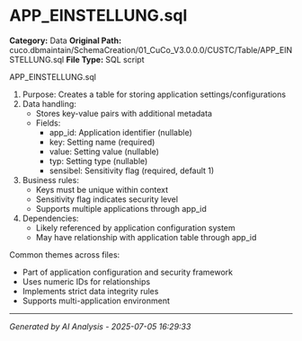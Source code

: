 # APP_EINSTELLUNG.sql

**Category:** Data
**Original Path:** cuco.dbmaintain/SchemaCreation/01_CuCo_V3.0.0.0/CUSTC/Table/APP_EINSTELLUNG.sql
**File Type:** SQL script

APP_EINSTELLUNG.sql
1. Purpose: Creates a table for storing application settings/configurations
2. Data handling:
   - Stores key-value pairs with additional metadata
   - Fields:
     - app_id: Application identifier (nullable)
     - key: Setting name (required)
     - value: Setting value (nullable)
     - typ: Setting type (nullable)
     - sensibel: Sensitivity flag (required, default 1)
3. Business rules:
   - Keys must be unique within context
   - Sensitivity flag indicates security level
   - Supports multiple applications through app_id
4. Dependencies:
   - Likely referenced by application configuration system
   - May have relationship with application table through app_id

Common themes across files:
- Part of application configuration and security framework
- Uses numeric IDs for relationships
- Implements strict data integrity rules
- Supports multi-application environment

---
*Generated by AI Analysis - 2025-07-05 16:29:33*
